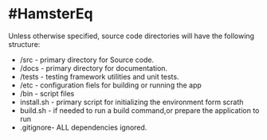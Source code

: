 #HamsterEq
=============
Unless otherwise specified, source code directories will have the following structure:
* /src - primary directory for Source code.
* /docs - primary directory for documentation.
* /tests - testing framework utilities and unit tests.
* /etc - configuration fiels for building or running the app
* /bin - script files
* install.sh - primary script for initializing the environment form scrath
* build.sh - if needed to run a build command,or prepare the application to run 
* .gitignore- ALL dependencies ignored.
